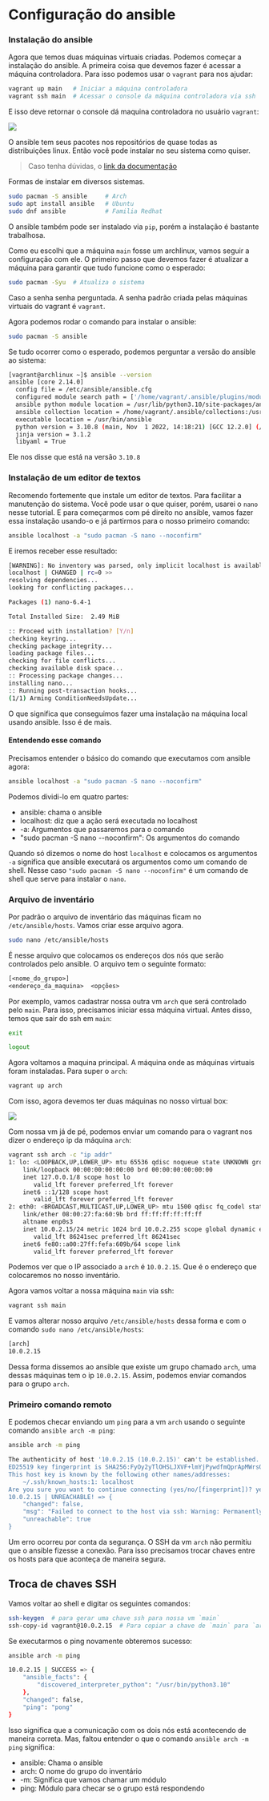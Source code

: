 # Configuração do ansible

### Instalação do ansible

Agora que temos duas máquinas virtuais criadas. Podemos começar a instalação do ansible. A primeira coisa que devemos fazer é acessar a máquina controladora. Para isso podemos usar o `vagrant` para nos ajudar:

```bash
vagrant up main   # Iniciar a máquina controladora
vagrant ssh main  # Acessar o console da máquina controladora via ssh
```

E isso deve retornar o console dá maquina controladora no usuário `vagrant`:

![](./images/console.png)

O ansible tem seus pacotes nos repositórios de quase todas as distribuições linux. Então você pode instalar no seu sistema como quiser.

> Caso tenha dúvidas, o [link da documentação](https://docs.ansible.com/ansible/latest/installation_guide/intro_installation.html)

Formas de instalar em diversos sistemas.

```bash
sudo pacman -S ansible     # Arch
sudo apt install ansible   # Ubuntu
sudo dnf ansible           # Familia Redhat
```

O ansible também pode ser instalado via `pip`, porém a instalação é bastante trabalhosa.


Como eu escolhi que a máquina `main` fosse um archlinux, vamos seguir a configuração com ele. O primeiro passo que devemos fazer é atualizar a máquina para garantir que tudo funcione como o esperado:

```bash
sudo pacman -Syu  # Atualiza o sistema
```

Caso a senha senha perguntada. A senha padrão criada pelas máquinas virtuais do vagrant é `vagrant`.

Agora podemos rodar o comando para instalar o ansible:

```bash
sudo pacman -S ansible
```

Se tudo ocorrer como o esperado, podemos perguntar a versão do ansible ao sistema:

```bash
[vagrant@archlinux ~]$ ansible --version
ansible [core 2.14.0]
  config file = /etc/ansible/ansible.cfg
  configured module search path = ['/home/vagrant/.ansible/plugins/modules', '/usr/share/ansible/plugins/modules']
  ansible python module location = /usr/lib/python3.10/site-packages/ansible
  ansible collection location = /home/vagrant/.ansible/collections:/usr/share/ansible/collections
  executable location = /usr/bin/ansible
  python version = 3.10.8 (main, Nov  1 2022, 14:18:21) [GCC 12.2.0] (/usr/bin/python)
  jinja version = 3.1.2
  libyaml = True
```

Ele nos disse que está na versão `3.10.8`

### Instalação de um editor de textos

Recomendo fortemente que instale um editor de textos. Para facilitar a manutenção do sistema. Você pode usar o que quiser, porém, usarei o `nano` nesse tutorial. E para começarmos com pé direito no ansible, vamos fazer essa instalação usando-o e já partirmos para o nosso primeiro comando:

```bash
ansible localhost -a "sudo pacman -S nano --noconfirm"
```

E iremos receber esse resultado:

```bash
[WARNING]: No inventory was parsed, only implicit localhost is available
localhost | CHANGED | rc=0 >>
resolving dependencies...
looking for conflicting packages...

Packages (1) nano-6.4-1

Total Installed Size:  2.49 MiB

:: Proceed with installation? [Y/n] 
checking keyring...
checking package integrity...
loading package files...
checking for file conflicts...
checking available disk space...
:: Processing package changes...
installing nano...
:: Running post-transaction hooks...
(1/1) Arming ConditionNeedsUpdate...
```

O que significa que conseguimos fazer uma instalação na máquina local usando ansible. Isso é de mais.

#### Entendendo esse comando

Precisamos entender o básico do comando que executamos com ansible agora:

```bash
ansible localhost -a "sudo pacman -S nano --noconfirm"
```

Podemos dividi-lo em quatro partes:

- ansible: chama o ansible
- localhost: diz que a ação será executada no localhost
- -a: Argumentos que passaremos para o comando
- "sudo pacman -S nano --noconfirm": Os argumentos do comando

Quando só dizemos o nome do host `localhost` e colocamos os argumentos `-a` significa que ansible executará os argumentos como um comando de shell. Nesse caso `"sudo pacman -S nano --noconfirm"` é um comando de shell que serve para instalar o `nano`.


### Arquivo de inventário

Por padrão o arquivo de inventário das máquinas ficam no `/etc/ansible/hosts`. Vamos criar esse arquivo agora.

```bash
sudo nano /etc/ansible/hosts
```
É nesse arquivo que colocamos os endereços dos nós que serão controlados pelo ansible. O arquivo tem o seguinte formato:

```txt
[<nome_do_grupo>]
<endereço_da_maquina>  <opções>
```

Por exemplo, vamos cadastrar nossa outra vm `arch` que será controlado pelo `main`. Para isso, precisamos iniciar essa máquina virtual. Antes disso, temos que sair do ssh em `main`:

```bash
exit

logout
```

Agora voltamos a maquina principal. A máquina onde as máquinas virtuais foram instaladas. Para super o `arch`:

```bash
vagrant up arch
```

Com isso, agora devemos ter duas máquinas no nosso virtual box:

![](./images/virtualbox_03.png)

Com nossa vm já de pé, podemos enviar um comando para o vagrant nos dizer o endereço ip da máquina `arch`:

```bash
vagrant ssh arch -c "ip addr"
1: lo: <LOOPBACK,UP,LOWER_UP> mtu 65536 qdisc noqueue state UNKNOWN group default qlen 1000
    link/loopback 00:00:00:00:00:00 brd 00:00:00:00:00:00
    inet 127.0.0.1/8 scope host lo
       valid_lft forever preferred_lft forever
    inet6 ::1/128 scope host 
       valid_lft forever preferred_lft forever
2: eth0: <BROADCAST,MULTICAST,UP,LOWER_UP> mtu 1500 qdisc fq_codel state UP group default qlen 1000
    link/ether 08:00:27:fa:60:9b brd ff:ff:ff:ff:ff:ff
    altname enp0s3
    inet 10.0.2.15/24 metric 1024 brd 10.0.2.255 scope global dynamic eth0
       valid_lft 86241sec preferred_lft 86241sec
    inet6 fe80::a00:27ff:fefa:609b/64 scope link 
       valid_lft forever preferred_lft forever
```

Podemos ver que o IP associado a `arch` é `10.0.2.15`. Que é o endereço que colocaremos no nosso inventário.

Agora vamos voltar a nossa máquina `main` via ssh:

```bash
vagrant ssh main
```

E vamos alterar nosso arquivo `/etc/ansible/hosts` dessa forma e com o comando `sudo nano /etc/ansible/hosts`:

```txt
[arch]
10.0.2.15
```

Dessa forma dissemos ao ansible que existe um grupo chamado `arch`, uma dessas máquinas tem o ip `10.0.2.15`. Assim, podemos enviar comandos para o grupo `arch`.

### Primeiro comando remoto

E podemos checar enviando um `ping` para a vm `arch` usando o seguinte comando `ansible arch -m ping`:

```bash
ansible arch -m ping

The authenticity of host '10.0.2.15 (10.0.2.15)' can't be established.
ED25519 key fingerprint is SHA256:FyOy2yTlOHSLJXVF+lmYjPywdfmQprApMWrsQ7KxUlI.
This host key is known by the following other names/addresses:
    ~/.ssh/known_hosts:1: localhost
Are you sure you want to continue connecting (yes/no/[fingerprint])? yes
10.0.2.15 | UNREACHABLE! => {
    "changed": false,
    "msg": "Failed to connect to the host via ssh: Warning: Permanently added '10.0.2.15' (ED25519) to the list of known hosts.\r\nvagrant@10.0.2.15: Permission denied (publickey,password).",
    "unreachable": true
}
```

Um erro ocorreu por conta da segurança. O SSH da vm `arch` não permitiu que o ansible fizesse a conexão. Para isso precisamos trocar chaves entre os hosts para que aconteça de maneira segura.

## Troca de chaves SSH

Vamos voltar ao shell e digitar os seguintes comandos:

```bash
ssh-keygen  # para gerar uma chave ssh para nossa vm `main`
ssh-copy-id vagrant@10.0.2.15  # Para copiar a chave de `main` para `arch`
```

Se executarmos o ping novamente obteremos sucesso:

```bash
ansible arch -m ping

10.0.2.15 | SUCCESS => {
    "ansible_facts": {
        "discovered_interpreter_python": "/usr/bin/python3.10"
    },
    "changed": false,
    "ping": "pong"
}

```

Isso significa que a comunicação com os dois nós está acontecendo de maneira correta. Mas, faltou entender o que o comando `ansible arch -m ping` significa:

- ansible: Chama o ansible
- arch: O nome do grupo do inventário
- -m: Significa que vamos chamar um módulo
- ping: Módulo para checar se o grupo está respondendo
